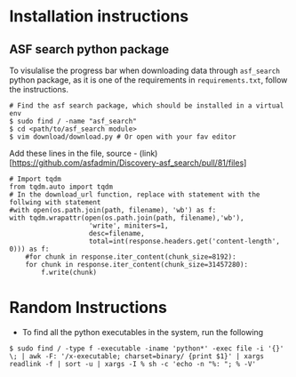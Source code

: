 # Installation instructions

## ASF search python package
To visulalise the progress bar when downloading data through `asf_search` python package, as it is one of the requirements in `requirements.txt`, follow the instructions.

```
# Find the asf search package, which should be installed in a virtual env
$ sudo find / -name "asf_search"
$ cd <path/to/asf_search module>
$ vim download/download.py # Or open with your fav editor
```
Add these lines in the file, source - (link)[https://github.com/asfadmin/Discovery-asf_search/pull/81/files]
```
# Import tqdm
from tqdm.auto import tqdm
# In the download_url function, replace with statement with the follwing with statement
#with open(os.path.join(path, filename), 'wb') as f:
with tqdm.wrapattr(open(os.path.join(path, filename),'wb'), 
                    'write', miniters=1, 
                    desc=filename,
                    total=int(response.headers.get('content-length', 0))) as f:
    #for chunk in response.iter_content(chunk_size=8192):
    for chunk in response.iter_content(chunk_size=31457280):
        f.write(chunk)
```

# Random Instructions

* To find all the python executables in the system, run the following
```
$ sudo find / -type f -executable -iname 'python*' -exec file -i '{}' \; | awk -F: '/x-executable; charset=binary/ {print $1}' | xargs readlink -f | sort -u | xargs -I % sh -c 'echo -n "%: "; % -V'
```
